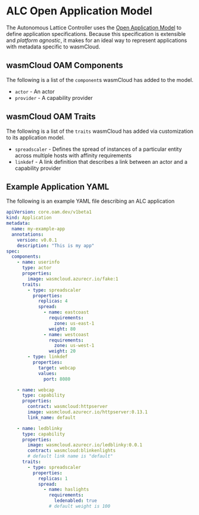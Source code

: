 # ALC Open Application Model
The Autonomous Lattice Controller uses the [Open Application Model](https://oam.dev) to define application specifications. Because this specification is extensible and _platform agnostic_, it makes for an ideal way to represent applications with metadata specific to wasmCloud.

## wasmCloud OAM Components
The following is a list of the `component`s wasmCloud has added to the model.
* `actor` - An actor
* `provider` - A capability provider

## wasmCloud OAM Traits
The following is a list of the `traits` wasmCloud has added via customization to its application model.
* `spreadscaler` - Defines the spread of instances of a particular entity across multiple hosts with affinity requirements
* `linkdef` - A link definition that describes a link between an actor and a capability provider

## Example Application YAML
The following is an example YAML file describing an ALC application

```yaml
apiVersion: core.oam.dev/v1beta1
kind: Application
metadata:
  name: my-example-app
  annotations:
    version: v0.0.1
    description: "This is my app"
spec:
  components:
    - name: userinfo
      type: actor
      properties:
        image: wasmcloud.azurecr.io/fake:1
      traits:
        - type: spreadscaler
          properties:
            replicas: 4
            spread:
              - name: eastcoast
                requirements:
                  zone: us-east-1
                weight: 80
              - name: westcoast
                requirements:
                  zone: us-west-1
                weight: 20
        - type: linkdef
          properties:
            target: webcap
            values:
              port: 8080

    - name: webcap
      type: capability
      properties:
        contract: wasmcloud:httpserver
        image: wasmcloud.azurecr.io/httpserver:0.13.1
        link_name: default

    - name: ledblinky
      type: capability
      properties:
        image: wasmcloud.azurecr.io/ledblinky:0.0.1
        contract: wasmcloud:blinkenlights
        # default link name is "default"
      traits:
        - type: spreadscaler
          properties:
            replicas: 1
            spread:
              - name: haslights
                requirements:
                  ledenabled: true
                # default weight is 100
```